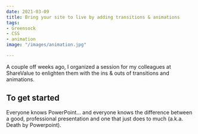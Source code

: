 ```yaml
---
date: 2021-03-09
title: Bring your site to live by adding transitions & animations
tags:
- Greensock
- CSS
- animation
image: "/images/animation.jpg"

---
```

A couple off weeks ago, I organized a session for my colleagues at ShareValue to enlighten them with the ins & outs of transitions and animations.

## To get started

Everyone knows PowerPoint... and everyone knows the difference between a good, professional presentation and one that just does to much (a.k.a. Death by Powerpoint).